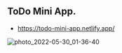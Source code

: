    ## ToDo Mini App.
   
   * https://todo-mini-app.netlify.app/


![photo_2022-05-30_01-36-40](https://user-images.githubusercontent.com/78403650/170890684-d7e77352-b4fd-4697-8253-34b8fcdba72f.jpg)
